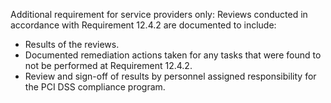 Additional requirement for service providers only: Reviews conducted in accordance with Requirement 12.4.2 are documented to include:

- Results of the reviews.
- Documented remediation actions taken for any tasks that were found to not be performed at Requirement 12.4.2.
- Review and sign-off of results by personnel assigned responsibility for the PCI DSS compliance program.
